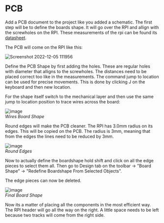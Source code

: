 # PCB 

Add a PCB document to the project like you added a schematic. The first step will be to define the boards shape. It will go over the RPI and allign with the screwholes on the RPI. These measurements of the rpi can be found its [datasheet](https://static.raspberrypi.org/files/product-briefs/Raspberry-Pi-Model-Bplus-Product-Brief.pdf).

The PCB will come on the RPI like this:

![Screenshot 2022-12-05 111956](https://user-images.githubusercontent.com/79916416/205613234-8d5d4146-bf41-4407-98a1-fa89ffdc8a95.png)

Define the PCB Shape by first adding the holes. These are regular holes with diameter that alligns to the screwholes. The distances need to be placed correct too like in the measurements. The command jump to location can be used for precise movements. This is done by clicking J on the keyboard and then new location. 

For the shape itself switch to the mechanical layer and then use the same jump to location position to trace wires across the board:

![image](https://user-images.githubusercontent.com/79916416/205616071-e8a8f38a-a271-4a02-ab5e-ddcfd71ba498.png)<br>
*Wires Board Shape*

Round edges will make the PCB cleaner. The RPI has 3.0mm radius on its edges. This will be copied on the PCB. The radius is 3mm, meaning that from the edges the lines need to be reduced by 3mm.

![image](https://user-images.githubusercontent.com/79916416/205617767-6ebe359e-4ce4-4b04-9ab9-4906f45fbd49.png)<br>
*Round Edges*

Now to actually define the boardshape hold shift and click on all the edge pieces to select them all. Then go to Design tab on the toolbar -> "Board Shape" -> "Redefine Boardshape From Selected Objects".

The edge pieces can now be deleted.

![image](https://user-images.githubusercontent.com/79916416/205618480-ff649944-9186-43a7-8e81-eb0ed2d022f5.png)<br>
*Final Board Shape*

Now its a matter of placing all the components in the most efficient way. The RPI header will go all the way on the right. A little space needs to be left because two tracks will come from the right side.
